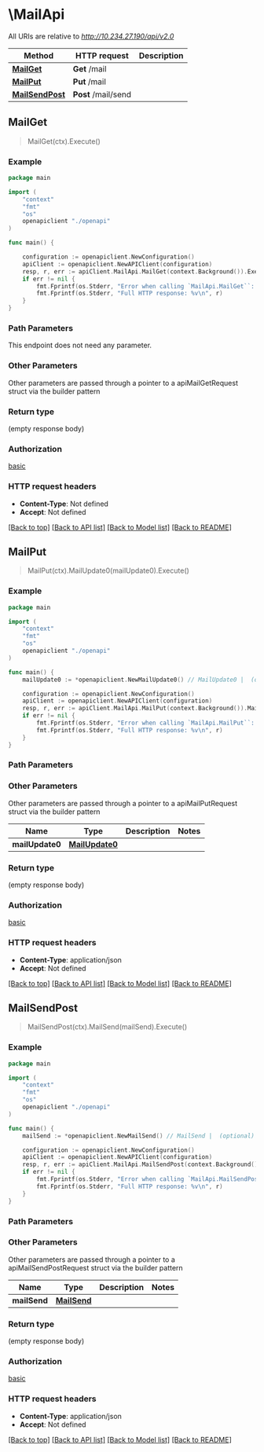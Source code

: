 # \MailApi

All URIs are relative to *http://10.234.27.190/api/v2.0*

Method | HTTP request | Description
------------- | ------------- | -------------
[**MailGet**](MailApi.md#MailGet) | **Get** /mail | 
[**MailPut**](MailApi.md#MailPut) | **Put** /mail | 
[**MailSendPost**](MailApi.md#MailSendPost) | **Post** /mail/send | 



## MailGet

> MailGet(ctx).Execute()



### Example

```go
package main

import (
    "context"
    "fmt"
    "os"
    openapiclient "./openapi"
)

func main() {

    configuration := openapiclient.NewConfiguration()
    apiClient := openapiclient.NewAPIClient(configuration)
    resp, r, err := apiClient.MailApi.MailGet(context.Background()).Execute()
    if err != nil {
        fmt.Fprintf(os.Stderr, "Error when calling `MailApi.MailGet``: %v\n", err)
        fmt.Fprintf(os.Stderr, "Full HTTP response: %v\n", r)
    }
}
```

### Path Parameters

This endpoint does not need any parameter.

### Other Parameters

Other parameters are passed through a pointer to a apiMailGetRequest struct via the builder pattern


### Return type

 (empty response body)

### Authorization

[basic](../README.md#basic)

### HTTP request headers

- **Content-Type**: Not defined
- **Accept**: Not defined

[[Back to top]](#) [[Back to API list]](../README.md#documentation-for-api-endpoints)
[[Back to Model list]](../README.md#documentation-for-models)
[[Back to README]](../README.md)


## MailPut

> MailPut(ctx).MailUpdate0(mailUpdate0).Execute()





### Example

```go
package main

import (
    "context"
    "fmt"
    "os"
    openapiclient "./openapi"
)

func main() {
    mailUpdate0 := *openapiclient.NewMailUpdate0() // MailUpdate0 |  (optional)

    configuration := openapiclient.NewConfiguration()
    apiClient := openapiclient.NewAPIClient(configuration)
    resp, r, err := apiClient.MailApi.MailPut(context.Background()).MailUpdate0(mailUpdate0).Execute()
    if err != nil {
        fmt.Fprintf(os.Stderr, "Error when calling `MailApi.MailPut``: %v\n", err)
        fmt.Fprintf(os.Stderr, "Full HTTP response: %v\n", r)
    }
}
```

### Path Parameters



### Other Parameters

Other parameters are passed through a pointer to a apiMailPutRequest struct via the builder pattern


Name | Type | Description  | Notes
------------- | ------------- | ------------- | -------------
 **mailUpdate0** | [**MailUpdate0**](MailUpdate0.md) |  | 

### Return type

 (empty response body)

### Authorization

[basic](../README.md#basic)

### HTTP request headers

- **Content-Type**: application/json
- **Accept**: Not defined

[[Back to top]](#) [[Back to API list]](../README.md#documentation-for-api-endpoints)
[[Back to Model list]](../README.md#documentation-for-models)
[[Back to README]](../README.md)


## MailSendPost

> MailSendPost(ctx).MailSend(mailSend).Execute()





### Example

```go
package main

import (
    "context"
    "fmt"
    "os"
    openapiclient "./openapi"
)

func main() {
    mailSend := *openapiclient.NewMailSend() // MailSend |  (optional)

    configuration := openapiclient.NewConfiguration()
    apiClient := openapiclient.NewAPIClient(configuration)
    resp, r, err := apiClient.MailApi.MailSendPost(context.Background()).MailSend(mailSend).Execute()
    if err != nil {
        fmt.Fprintf(os.Stderr, "Error when calling `MailApi.MailSendPost``: %v\n", err)
        fmt.Fprintf(os.Stderr, "Full HTTP response: %v\n", r)
    }
}
```

### Path Parameters



### Other Parameters

Other parameters are passed through a pointer to a apiMailSendPostRequest struct via the builder pattern


Name | Type | Description  | Notes
------------- | ------------- | ------------- | -------------
 **mailSend** | [**MailSend**](MailSend.md) |  | 

### Return type

 (empty response body)

### Authorization

[basic](../README.md#basic)

### HTTP request headers

- **Content-Type**: application/json
- **Accept**: Not defined

[[Back to top]](#) [[Back to API list]](../README.md#documentation-for-api-endpoints)
[[Back to Model list]](../README.md#documentation-for-models)
[[Back to README]](../README.md)

